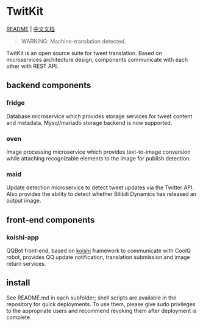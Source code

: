 # TwitKit

[README](README.md) | [中文文档](README_zh.md)

> WARNING: Machine-translation detected.

TwitKit is an open source suite for tweet translation. Based on microservices architecture design, components communicate with each other with REST API.

## backend components

### fridge
Database microservice which provides storage services for tweet content and metadata.
Mysql/mariadb storage backend is now supported.

### oven
Image processing microservice which provides text-to-image conversion while attaching recognizable elements to the image for publish detection.

### maid
Update detection microservice to detect tweet updates via the Twitter API.
Also provides the ability to detect whether Bilibili Dynamics has released an output image.

## front-end components

### koishi-app
QQBot front-end, based on [koishi](https://koishi.js.org) framework to communicate with CoolQ robot, provides QQ update notification, translation submission and image return services.

## install
See README.md in each subfolder; shell scripts are available in the repository for quick deployments. To use them, please give sudo privileges to the appropriate users and recommend revoking them after deployment is complete.
